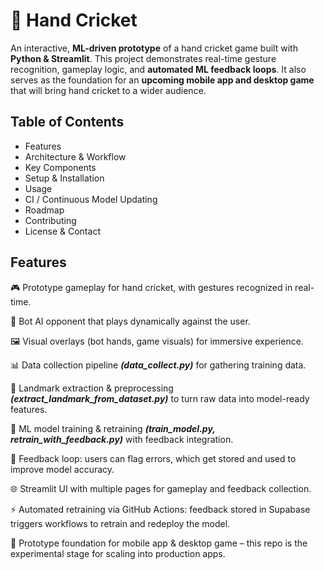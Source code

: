 # 🏏 Hand Cricket 

An interactive, **ML-driven prototype** of a hand cricket game built with **Python & Streamlit**. This project demonstrates real-time gesture recognition, gameplay logic, and **automated ML feedback loops**. It also serves as the foundation for an **upcoming mobile app and desktop game** that will bring hand cricket to a wider audience.

## Table of Contents
<ul>
  <li>Features</li>
<li>Architecture & Workflow</li>
<li>Key Components</li>
<li>Setup & Installation</li>
<li>Usage</li>
<li>CI / Continuous Model Updating</li>
<li>Roadmap</li>
<li>Contributing</li>
<li>License & Contact</li>
</ul>

## Features

🎮 Prototype gameplay for hand cricket, with gestures recognized in real-time.

🤖 Bot AI opponent that plays dynamically against the user.

🖼️ Visual overlays (bot hands, game visuals) for immersive experience.

📊 Data collection pipeline **_(data_collect.py)_** for gathering training data.

🧩 Landmark extraction & preprocessing **_(extract_landmark_from_dataset.py)_** to turn raw data into model-ready features.

🧠 ML model training & retraining **_(train_model.py, retrain_with_feedback.py)_** with feedback integration.

🔄 Feedback loop: users can flag errors, which get stored and used to improve model accuracy.

🌐 Streamlit UI with multiple pages for gameplay and feedback collection.

⚡ Automated retraining via GitHub Actions: feedback stored in Supabase triggers workflows to retrain and redeploy the model.

📱 Prototype foundation for mobile app & desktop game – this repo is the experimental stage for scaling into production apps.

